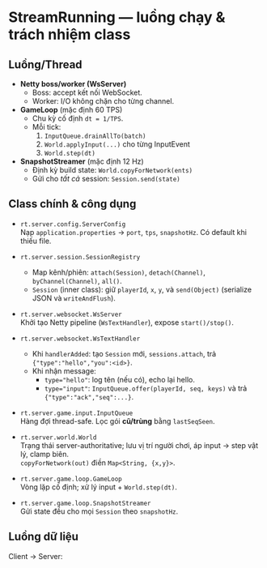 # StreamRunning — luồng chạy & trách nhiệm class

## Luồng/Thread

- **Netty boss/worker (WsServer)**  
  - Boss: accept kết nối WebSocket.  
  - Worker: I/O không chặn cho từng channel.
- **GameLoop** (mặc định 60 TPS)  
  - Chu kỳ cố định `dt = 1/TPS`.  
  - Mỗi tick:
    1) `InputQueue.drainAllTo(batch)`
    2) `World.applyInput(...)` cho từng InputEvent
    3) `World.step(dt)`
- **SnapshotStreamer** (mặc định 12 Hz)
  - Định kỳ build state: `World.copyForNetwork(ents)`
  - Gửi cho *tất cả* session: `Session.send(state)`

## Class chính & công dụng

- `rt.server.config.ServerConfig`  
  Nạp `application.properties` → `port`, `tps`, `snapshotHz`. Có default khi thiếu file.

- `rt.server.session.SessionRegistry`  
  - Map kênh/phiên: `attach(Session)`, `detach(Channel)`, `byChannel(Channel)`, `all()`.  
  - `Session` (inner class): giữ `playerId`, `x`, `y`, và `send(Object)` (serialize JSON và `writeAndFlush`).

- `rt.server.websocket.WsServer`  
  Khởi tạo Netty pipeline (`WsTextHandler`), expose `start()/stop()`.

- `rt.server.websocket.WsTextHandler`  
  - Khi `handlerAdded`: tạo `Session` mới, `sessions.attach`, trả `{"type":"hello","you":<id>}`.  
  - Khi nhận message:
    - `type="hello"`: log tên (nếu có), echo lại hello.
    - `type="input"`: `InputQueue.offer(playerId, seq, keys)` và trả `{"type":"ack","seq":...}`.

- `rt.server.game.input.InputQueue`  
  Hàng đợi thread-safe. Lọc gói **cũ/trùng** bằng `lastSeqSeen`.

- `rt.server.world.World`  
  Trạng thái server-authoritative; lưu vị trí người chơi, áp input → step vật lý, clamp biên.  
  `copyForNetwork(out)` điền `Map<String, {x,y}>`.

- `rt.server.game.loop.GameLoop`  
  Vòng lặp cố định; xử lý input + `World.step(dt)`.

- `rt.server.game.loop.SnapshotStreamer`  
  Gửi state đều cho mọi `Session` theo `snapshotHz`.

## Luồng dữ liệu

Client → Server:
